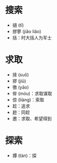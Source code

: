 # 搜索
* 擿 (tī)
* 摎蓼 (jiǎo liǎo)
* 括：时大括人为军士
# 求取
* 𢱢 (suǒ)
* 摎 (jiū)
* 徼 (yāo)
* 侔 (móu)：求取谋取
* 倞 (liàng)：索取
* 趁：追求
* 趂：同趁
* 邀：求取、希望得到
# 探索
* 撢 (tàn)：探